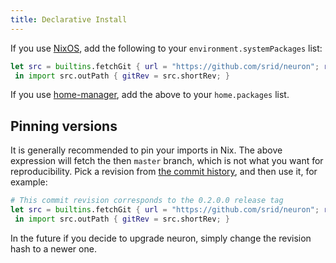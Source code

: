 ```yaml
---
title: Declarative Install
---
```


If you use [NixOS](https://nixos.org/), add the following to your `environment.systemPackages` list:


```nix
let src = builtins.fetchGit { url = "https://github.com/srid/neuron"; ref = "master"; }; 
 in import src.outPath { gitRev = src.shortRev; }
```

If you use [home-manager](https://github.com/rycee/home-manager), add the above to your `home.packages` list.

## Pinning versions

It is generally recommended to pin your imports in Nix. The above expression will fetch the then `master` branch, which is not what you want for reproducibility. Pick a revision from [the commit history](https://github.com/srid/neuron/commits/master), and then use it, for example:

```nix
# This commit revision corresponds to the 0.2.0.0 release tag
let src = builtins.fetchGit { url = "https://github.com/srid/neuron"; rev = "274bcafe85fc2bae0a348ab91818d21c72d786db"; }; 
 in import src.outPath { gitRev = src.shortRev; }
```

In the future if you decide to upgrade neuron, simply change the revision hash to a newer one.
